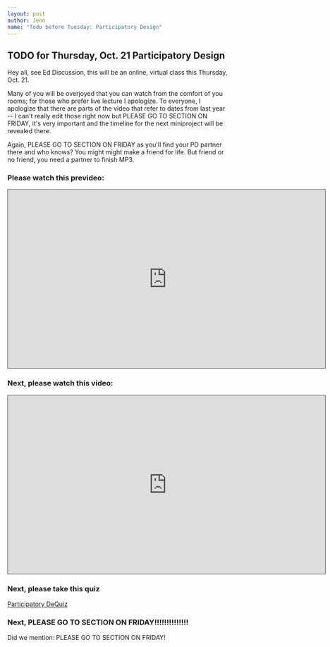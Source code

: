 ```yaml
---
layout: post
author: Jenn
name: "Todo before Tuesday: Participatory Design"
---
```


## TODO for Thursday, Oct. 21 Participatory Design

Hey all, see Ed Discussion, this will be an online, virtual class this Thursday, Oct. 21.

Many of you will be overjoyed that you can watch from the comfort of you rooms; for those who prefer live lecture I apologize. To everyone, I apologize that there are parts of the video that refer to dates from last year -- I can't really edit those right now but PLEASE GO TO SECTION ON FRIDAY, it's very important and the timeline for the next miniproject will be revealed there.

Again, PLEASE GO TO SECTION ON FRIDAY as you'll find your PD partner there and who knows? You might might make a friend for life. But friend or no friend, you need a partner to finish MP3. 

### Please watch this prevideo:
<iframe src="https://cornell.hosted.panopto.com/Panopto/Pages/Embed.aspx?id=8a795ffe-68b9-450b-bd2a-acfe0146e8c7&autoplay=false&offerviewer=true&showtitle=true&showbrand=false&captions=true&interactivity=all" height="405" width="720" style="border: 1px solid #464646;" allowfullscreen allow="autoplay"></iframe>

### Next, please watch this video:
<iframe src="https://cornell.hosted.panopto.com/Panopto/Pages/Embed.aspx?id=c2eebdc3-5f93-47ac-9c4b-ad030033f350&autoplay=false&offerviewer=false&showtitle=true&showbrand=false&captions=true&start=137&interactivity=all" height="405" width="720" style="border: 1px solid #464646;" allowfullscreen allow="autoplay"></iframe>

### Next, please take this quiz
[Participatory DeQuiz](https://canvas.cornell.edu/courses/33335/quizzes/63201)

### Next, PLEASE GO TO SECTION ON FRIDAY!!!!!!!!!!!!!!





















































Did we mention: PLEASE GO TO SECTION ON FRIDAY!